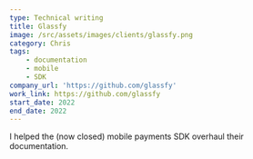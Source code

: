 ```yaml
---
type: Technical writing
title: Glassfy
image: /src/assets/images/clients/glassfy.png
category: Chris
tags:
    - documentation
    - mobile
    - SDK
company_url: 'https://github.com/glassfy'
work_link: https://github.com/glassfy
start_date: 2022
end_date: 2022
---
```


I helped the (now closed) mobile payments SDK overhaul their documentation.